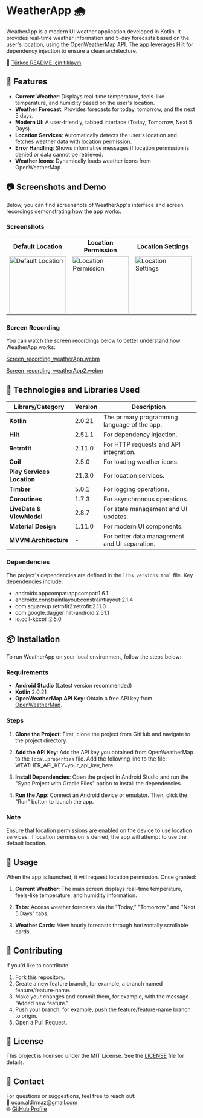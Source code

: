 # WeatherApp :cloud_with_rain:

WeatherApp is a modern UI weather application developed in Kotlin. It provides real-time weather information and 5-day forecasts based on the user's location, using the OpenWeatherMap API. The app leverages Hilt for dependency injection to ensure a clean architecture.

:book: [Türkçe README için tıklayın](README_TR.md)

## :rocket: Features

- **Current Weather**: Displays real-time temperature, feels-like temperature, and humidity based on the user's location.
- **Weather Forecast**: Provides forecasts for today, tomorrow, and the next 5 days.
- **Modern UI**: A user-friendly, tabbed interface (Today, Tomorrow, Next 5 Days).
- **Location Services**: Automatically detects the user's location and fetches weather data with location permission.
- **Error Handling**: Shows informative messages if location permission is denied or data cannot be retrieved.
- **Weather Icons**: Dynamically loads weather icons from OpenWeatherMap.

## :camera: Screenshots and Demo

Below, you can find screenshots of WeatherApp's interface and screen recordings demonstrating how the app works.

### Screenshots

<table>
  <tr>
    <th>Default Location</th>
    <th>Location Permission</th>
    <th>Location Settings</th>
    <th>Next 5 Days</th>
    <th>Card Selection</th>
    <th>Tab Selection</th>
  </tr>
  <tr>
    <td><img src="https://github.com/user-attachments/assets/338f520c-5ede-4442-a4a5-0541e45a3cc8" alt="Default Location" width="150"/></td>
    <td><img src="https://github.com/user-attachments/assets/4142c49b-cc5c-4a99-b69f-1e8790e7d5c8" alt="Location Permission" width="150"/></td>
    <td><img src="https://github.com/user-attachments/assets/0b1a7709-3ba7-4d4e-bda2-4b5bd69a4143" alt="Location Settings" width="150"/></td>
    <td><img src="https://github.com/user-attachments/assets/226b6636-dc8b-494c-9980-5b9712021277" alt="Next 5 Days" width="150"/></td>
    <td><img src="https://github.com/user-attachments/assets/b35a2c36-c3c2-4738-ba68-5082268d1df3" alt="Tab Selection" width="150"/></td>
    <td><img src="https://github.com/user-attachments/assets/31c2ba53-70a3-4350-bc25-15398d1a69d2" alt="Tab Selection" width="150"/></td>
  </tr>
</table>

### Screen Recording

You can watch the screen recordings below to better understand how WeatherApp works:

[Screen_recording_weatherApp.webm](https://github.com/user-attachments/assets/e991cd95-bfa4-4aae-98e0-992899847348)

[Screen_recording_weatherApp2.webm](https://github.com/user-attachments/assets/6bbdb232-5f90-4de8-8afb-2b326f085d7a)

## :wrench: Technologies and Libraries Used

| Library/Category            | Version  | Description                                   |
|-----------------------------|----------|-----------------------------------------------|
| **Kotlin**                  | 2.0.21   | The primary programming language of the app.  |
| **Hilt**                    | 2.51.1   | For dependency injection.                     |
| **Retrofit**                | 2.11.0   | For HTTP requests and API integration.        |
| **Coil**                    | 2.5.0    | For loading weather icons.                    |
| **Play Services Location**  | 21.3.0   | For location services.                        |
| **Timber**                  | 5.0.1    | For logging operations.                       |
| **Coroutines**              | 1.7.3    | For asynchronous operations.                  |
| **LiveData & ViewModel**    | 2.8.7    | For state management and UI updates.          |
| **Material Design**         | 1.11.0   | For modern UI components.                     |
| **MVVM Architecture**       | -        | For better data management and UI separation. |

### Dependencies

The project's dependencies are defined in the `libs.versions.toml` file. Key dependencies include:

- androidx.appcompat:appcompat:1.6.1
- androidx.constraintlayout:constraintlayout:2.1.4
- com.squareup.retrofit2:retrofit:2.11.0
- com.google.dagger:hilt-android:2.51.1
- io.coil-kt:coil:2.5.0

## :package: Installation

To run WeatherApp on your local environment, follow the steps below:

### Requirements

- **Android Studio** (Latest version recommended)
- **Kotlin** 2.0.21
- **OpenWeatherMap API Key**: Obtain a free API key from [OpenWeatherMap](https://openweathermap.org/).

### Steps

1. **Clone the Project**:
   First, clone the project from GitHub and navigate to the project directory.

2. **Add the API Key**:
   Add the API key you obtained from OpenWeatherMap to the `local.properties` file. Add the following line to the file: WEATHER_API_KEY=your_api_key_here.

3. **Install Dependencies**:
   Open the project in Android Studio and run the "Sync Project with Gradle Files" option to install the dependencies.

4. **Run the App**:
   Connect an Android device or emulator. Then, click the "Run" button to launch the app.

### Note
Ensure that location permissions are enabled on the device to use location services. If location permission is denied, the app will attempt to use the default location.

## :book: Usage

When the app is launched, it will request location permission. Once granted:

1. **Current Weather**:
   The main screen displays real-time temperature, feels-like temperature, and humidity information.

2. **Tabs**:
   Access weather forecasts via the "Today," "Tomorrow," and "Next 5 Days" tabs.

3. **Weather Cards**:
   View hourly forecasts through horizontally scrollable cards.

## :handshake: Contributing

If you'd like to contribute:

1. Fork this repository.
2. Create a new feature branch, for example, a branch named feature/feature-name.
3. Make your changes and commit them, for example, with the message "Added new feature."
4. Push your branch, for example, push the feature/feature-name branch to origin.
5. Open a Pull Request.

## :memo: License

This project is licensed under the MIT License. See the [LICENSE](LICENSE) file for details.

## :email: Contact

For questions or suggestions, feel free to reach out:  
:email: [ucan.aldirmaz@gmail.com](mailto:ucan.aldirmaz@gmail.com)  
:globe_with_meridians: [GitHub Profile](https://github.com/UmutCanAldirmaz)
